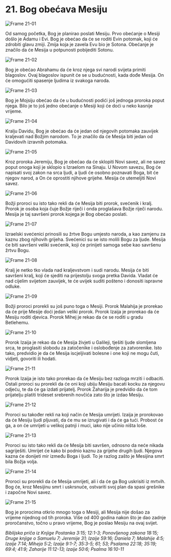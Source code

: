 # 21. Bog obećava Mesiju

![Frame 21-01](https://cdn.door43.org/obs/jpg/360px/obs-en-21-01.jpg)

Od samog početka, Bog je planirao poslati Mesiju. Prvo obećanje o Mesiji došlo je Adamu i Evi. Bog je obećao da će se roditi Evin potomak, koji će zdrobiti glavu zmiji. Zmija koja je zavela Evu bio je Sotona. Obećanje je značilo da će Mesija u potpunosti pobijediti Sotonu.

![Frame 21-02](https://cdn.door43.org/obs/jpg/360px/obs-en-21-02.jpg)

Bog je obećao Abrahamu da će kroz njega svi narodi svijeta primiti blagoslov. Ovaj blagoslov ispunit će se u budućnosti, kada dođe Mesija. On će omogućiti spasenje ljudima iz svakoga naroda.

![Frame 21-03](https://cdn.door43.org/obs/jpg/360px/obs-en-21-03.jpg)

Bog je Mojsiju obećao da će u budućnosti podići još jednoga proroka poput njega. Bilo je to još jedno obećanje o Mesiji koji će doći u neko kasnije vrijeme.

![Frame 21-04](https://cdn.door43.org/obs/jpg/360px/obs-en-21-04.jpg)

Kralju Davidu, Bog je obećao da će jedan od njegovih potomaka zauvijek kraljevati nad Božjim narodom. To je značilo da će Mesija biti jedan od Davidovih izravnih potomaka.

![Frame 21-05](https://cdn.door43.org/obs/jpg/360px/obs-en-21-05.jpg)

Kroz proroka Jeremiju, Bog je obećao da će sklopiti Novi savez, ali ne savez poput onoga koji je sklopio s Izraelom na Sinaju. U Novom savezu, Bog će napisati svoj zakon na srca ljudi, a ljudi će osobno poznavati Boga, bit će njegov narod, a On će oprostiti njihove grijehe. Mesija će utemeljiti Novi savez.

![Frame 21-06](https://cdn.door43.org/obs/jpg/360px/obs-en-21-06.jpg)

Božji proroci su isto tako rekli da će Mesija biti prorok, svećenik i kralj. Prorok je osoba koja čuje Božje riječi i onda proglašava Božje riječi narodu. Mesija je taj savršeni prorok kojega je Bog obećao poslati.

![Frame 21-07](https://cdn.door43.org/obs/jpg/360px/obs-en-21-07.jpg)

Izraelski svećenici prinosili su žrtve Bogu umjesto naroda, a kao zamjenu za kaznu zbog njihovih grijeha. Svećenici su se isto molili Bogu za ljude. Mesija će biti savršeni veliki svećenik, koji će prinijeti samoga sebe kao savršenu žrtvu Bogu.

![Frame 21-08](https://cdn.door43.org/obs/jpg/360px/obs-en-21-08.jpg)

Kralj je netko tko vlada nad kraljevstvom i sudi narodu. Mesija će biti savršeni kralj, koji će sjediti na prijestolju svoga pretka Davida. Vladat će nad cijelim svijetom zauvijek, te će uvijek suditi pošteno i donositi ispravne odluke.

![Frame 21-09](https://cdn.door43.org/obs/jpg/360px/obs-en-21-09.jpg)

Božji proroci prorekli su još puno toga o Mesiji. Prorok Malahija je prorekao da će prije Mesije doći jedan veliki prorok. Prorok Izaija je prorekao da će Mesiju roditi djevica. Prorok Mihej je rekao da će se roditi u gradu Betlehemu.

![Frame 21-10](https://cdn.door43.org/obs/jpg/360px/obs-en-21-10.jpg)

Prorok Izaija je rekao da će Mesija živjeti u Galileji, tješiti ljude slomljena srca, te proglasiti slobodu za zatočenike i oslobođenje za zatvorenike. Isto tako, predvidio je da će Mesija iscjeljivati bolesne i one koji ne mogu čuti, vidjeti, govoriti ili hodati.

![Frame 21-11](https://cdn.door43.org/obs/jpg/360px/obs-en-21-11.jpg)

Prorok Izaija je isto tako prorekao da će Mesiju bez razloga mrziti i odbaciti. Ostali proroci su prorekli da će oni koji ubiju Mesiju bacati kocku za njegovu odjeću, te da će ga izdati prijatelj. Prorok Zaharija je predvidio da će tom prijatelju platiti trideset srebrenih novčića zato što je izdao Mesiju.

![Frame 21-12](https://cdn.door43.org/obs/jpg/360px/obs-en-21-12.jpg)

Proroci su također rekli na koji način će Mesija umrijeti. Izaija je prorokovao da će Mesiju ljudi pljuvati, da će mu se izrugivati i da će ga tući. Probost će ga, a on će umrijeti u velikoj patnji i muci, iako nije učinio ništa loše.

![Frame 21-13](https://cdn.door43.org/obs/jpg/360px/obs-en-21-13.jpg)

Proroci su isto tako rekli da će Mesija biti savršen, odnosno da neće nikada sagriješiti. Umrijet će kako bi podnio kaznu za grijehe drugih ljudi. Njegova kazna će donijeti mir između Boga i ljudi. To je razlog zašto je Mesijina smrt bila Božja volja.

![Frame 21-14](https://cdn.door43.org/obs/jpg/360px/obs-en-21-14.jpg)

Proroci su prorekli da će Mesija umrijeti, ali i da će ga Bog uskrisiti iz mrtvih. Bog će, kroz Mesijinu smrt i uskrsnuće, ostvariti svoj plan da spasi grešnike i započne Novi savez.

![Frame 21-15](https://cdn.door43.org/obs/jpg/360px/obs-en-21-15.jpg)

Bog je prorocima otkrio mnogo toga o Mesiji, ali Mesija nije došao za vrijeme nijednog od tih proroka. Više od 400 godina nakon što je dao zadnje proročanstvo, točno u pravo vrijeme, Bog je poslao Mesiju na ovaj svijet.

_Biblijska priča iz Knjige Postanka 3:15; 12:1-3; Ponovljenog zakona 18:15; Druge knjige o Samuelu 7; Jeremije 31; Izaije 59:16; Daniela 7; Malahije 4:5; Izaije 7:14; Miheja 5:2; Izaije 9:1-7; 35:3-5; 61; 53; Psalama 22:18; 35:19; 69:4; 41:9; Zaharije 11:12-13; Izaije 50:6; Psalma 16:10-11_
